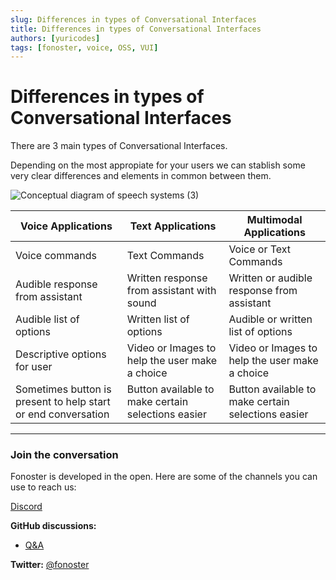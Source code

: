 ```yaml
---
slug: Differences in types of Conversational Interfaces
title: Differences in types of Conversational Interfaces
authors: [yuricodes]
tags: [fonoster, voice, OSS, VUI]
---
```


# Differences in types of Conversational Interfaces 

There are 3 main types of Conversational Interfaces. 

Depending on the most appropiate for your users we can stablish some very clear differences and elements in common between them.

![Conceptual diagram of speech systems (3)](https://user-images.githubusercontent.com/80093500/221926362-2f81e5d9-ad15-4c61-8b5e-2c2fe9ce5002.png)

| Voice Applications                                            | Text Applications                                   | Multimodal Applications                            |
|---------------------------------------------------------------|-----------------------------------------------------|----------------------------------------------------|
| Voice commands                                                | Text Commands                                       | Voice or Text Commands                             |
| Audible response from assistant                               | Written response from assistant with sound          | Written or audible response from assistant         |
| Audible list of options                                       | Written list of options                             | Audible or written list of options                 |
| Descriptive options for user                                  | Video or Images to help the user make a choice      | Video or Images to help the user make a choice     |
| Sometimes button is present to help start or end conversation | Button available to make certain selections easier  | Button available to make certain selections easier |

<hr />

### Join the conversation 

Fonoster is developed in the open. Here are some of the channels you can use to reach us: 

[Discord](https://discord.gg/mpWSRUhG7e)

**GitHub discussions:**
- [Q&A](https://github.com/fonoster/fonoster/discussions/categories/q-a) 

**Twitter:** [@fonoster](https://twitter.com/fonoster)
